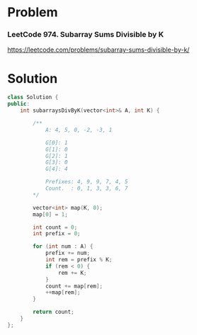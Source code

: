 
# Problem
### LeetCode 974. Subarray Sums Divisible by K
https://leetcode.com/problems/subarray-sums-divisible-by-k/

# Solution
```c++
class Solution {
public:
    int subarraysDivByK(vector<int>& A, int K) {

        /**
            A: 4, 5, 0, -2, -3, 1

            G[0]: 1
            G[1]: 0
            G[2]: 1
            G[3]: 0
            G[4]: 4

            Prefixes: 4, 9, 9, 7, 4, 5
            Count.  : 0, 1, 3, 3, 6, 7
        */

        vector<int> map(K, 0);
        map[0] = 1;

        int count = 0;
        int prefix = 0;

        for (int num : A) {
            prefix += num;
            int rem = prefix % K;
            if (rem < 0) {
                rem += K;
            }
            count += map[rem];
            ++map[rem];
        }

        return count;
    }
};
```
